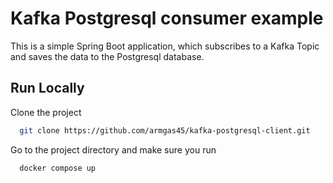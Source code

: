 # Kafka Postgresql consumer example


This is a simple Spring Boot application, which subscribes to a Kafka Topic and saves the data to the Postgresql database.
## Run Locally

Clone the project

```bash
  git clone https://github.com/armgas45/kafka-postgresql-client.git
```

Go to the project directory and make sure you run

```bash
  docker compose up
```